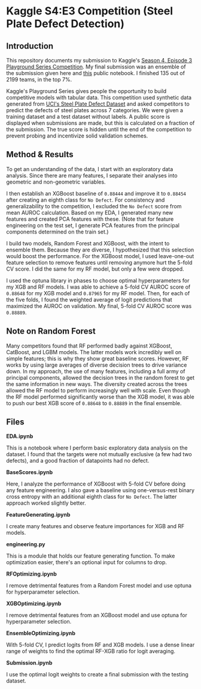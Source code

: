 # Kaggle S4:E3 Competition (Steel Plate Defect Detection)

## Introduction

This repository documents my submission to Kaggle's [Season 4, Episode 3 Playground Series Competition](https://www.kaggle.com/competitions/playground-series-s4e3/leaderboard). My final submission was an ensemble of the submission given here and [this](https://www.kaggle.com/code/arunklenin/ps4e3-steel-plate-fault-prediction-multilabel) public notebook. I finished 135 out of 2199 teams, in the top 7%.

Kaggle's Playground Series gives people the opportunity to build competitive models with tabular data. This competition used synthetic data generated from [UCI's Steel Plate Defect Dataset](https://archive.ics.uci.edu/dataset/198/steel+plates+faults) and asked competitors to predict the defects of steel plates across 7 categories. We were given a training dataset and a test dataset without labels. A public score is displayed when submissions are made, but this is calculated on a fraction of the submission. The true score is hidden until the end of the competition to prevent probing and incentivize solid validation schemes.

## Method & Results

To get an understanding of the data, I start with an exploratory data analysis. Since there are many features, I separate their analyses into geometric and non-geometric variables. 

I then establish an XGBoost baseline of `0.88444` and improve it to `0.88454` after creating an eighth class for `No Defect`. For consistency and generalizability to the competition, I excluded the `No Defect` score from mean AUROC calculation. Based on my EDA, I generated many new features and created PCA features with these. (Note that for feature engineering on the test set, I generate PCA features from the principal components determined on the train set.)

I build two models, Random Forest and XGBoost, with the intent to ensemble them. Because they are diverse, I hypothesized that this selection would boost the performance. For the XGBoost model, I used leave-one-out feature selection to remove features until removing anymore hurt the 5-fold CV score. I did the same for my RF model, but only a few were dropped.

I used the optuna library in phases to choose optimal hyperparameters for my XGB and RF models. I was able to achieve a 5-fold CV AUROC score of `0.88648` for my XGB model and `0.87965` for my RF model. Then, for each of the five folds, I found the weighted average of logit predictions that maximized the AUROC on validation. My final, 5-fold CV AUROC score was `0.88889`.

## Note on Random Forest

Many competitors found that RF performed badly against XGBoost, CatBoost, and LGBM models. The latter models work incredibly well on simple features; this is why they show great baseline scores. However, RF works by using large averages of diverse decision trees to drive variance down. In my approach, the use of many features, including a full army of principal components, allowed the decision trees in the random forest to get the same information in new ways. The diversity created across the trees allowed the RF model to perform increasingly well with scale. Even though the RF model performed significantly worse than the XGB model, it was able to push our best XGB score of `0.88648` to `0.88889` in the final ensemble.

## Files

**EDA.ipynb**

This is a notebook where I perform basic exploratory data analysis on the dataset. I found that the targets were not mutually exclusive (a few had two defects), and a good fraction of datapoints had no defect.

**BaseScores.ipynb**

Here, I analyze the performance of XGBoost with 5-fold CV before doing any feature engineering. I also gave a baseline using one-versus-rest binary cross entropy with an additional eighth class for `No Defect`. The latter approach worked slightly better.

**FeatureGenerating.ipynb**

I create many features and observe feature importances for XGB and RF models.

**engineering.py**

This is a module that holds our feature generating function. To make optimization easier, there's an optional input for columns to drop.

**RFOptimizing.ipynb**

I remove detrimental features from a Random Forest model and use optuna for hyperparameter selection.

**XGBOptimizing.ipynb**

I remove detrimental features from an XGBoost model and use optuna for hyperparameter selection.

**EnsembleOptimizing.ipynb**

With 5-fold CV, I predict logits from RF and XGB models. I use a dense linear range of weights to find the optimal RF-XGB ratio for logit averaging.

**Submission.ipynb**

I use the optimal logit weights to create a final submission with the testing dataset.
